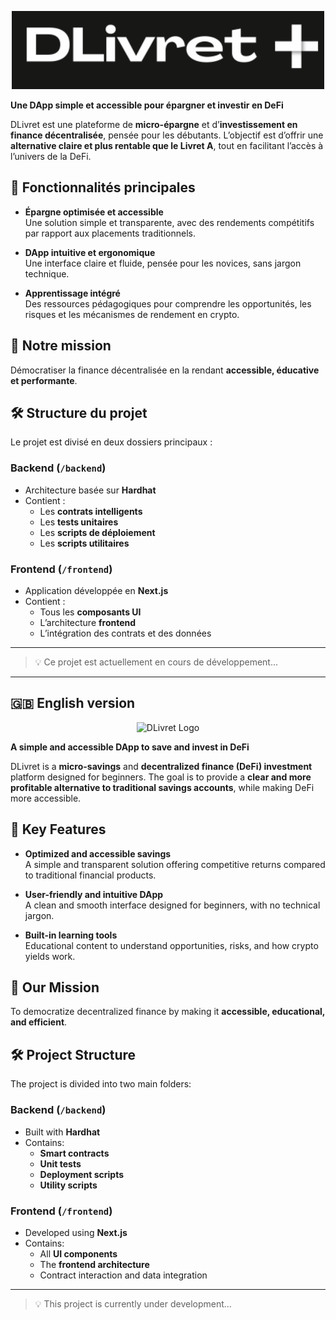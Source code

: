 <p align="center">
  <img src="frontend/public/LogoBlancBackgrounded.png" alt="DLivret Logo" width="500"/>
</p>

**Une DApp simple et accessible pour épargner et investir en DeFi**

DLivret est une plateforme de **micro-épargne** et d’**investissement en finance décentralisée**, pensée pour les débutants. L’objectif est d’offrir une **alternative claire et plus rentable que le Livret A**, tout en facilitant l’accès à l’univers de la DeFi.

## 🚀 Fonctionnalités principales

- **Épargne optimisée et accessible**  
  Une solution simple et transparente, avec des rendements compétitifs par rapport aux placements traditionnels.

- **DApp intuitive et ergonomique**  
  Une interface claire et fluide, pensée pour les novices, sans jargon technique.

- **Apprentissage intégré**  
  Des ressources pédagogiques pour comprendre les opportunités, les risques et les mécanismes de rendement en crypto.

## 🎯 Notre mission

Démocratiser la finance décentralisée en la rendant **accessible, éducative et performante**.

## 🛠️ Structure du projet

Le projet est divisé en deux dossiers principaux :

### Backend (`/backend`)

- Architecture basée sur **Hardhat**
- Contient :
  - Les **contrats intelligents**
  - Les **tests unitaires**
  - Les **scripts de déploiement**
  - Les **scripts utilitaires**

### Frontend (`/frontend`)

- Application développée en **Next.js**
- Contient :
  - Tous les **composants UI**
  - L’architecture **frontend**
  - L’intégration des contrats et des données

---

> 💡 Ce projet est actuellement en cours de développement...



---

## 🇬🇧 English version



<p align="center">
  <img src="frontend/public/LogoBlancBackgrounded.svg" alt="DLivret Logo" width="500"/>
</p>

**A simple and accessible DApp to save and invest in DeFi**

DLivret is a **micro-savings** and **decentralized finance (DeFi) investment** platform designed for beginners. The goal is to provide a **clear and more profitable alternative to traditional savings accounts**, while making DeFi more accessible.

## 🚀 Key Features

- **Optimized and accessible savings**  
  A simple and transparent solution offering competitive returns compared to traditional financial products.

- **User-friendly and intuitive DApp**  
  A clean and smooth interface designed for beginners, with no technical jargon.

- **Built-in learning tools**  
  Educational content to understand opportunities, risks, and how crypto yields work.

## 🎯 Our Mission

To democratize decentralized finance by making it **accessible, educational, and efficient**.

## 🛠️ Project Structure

The project is divided into two main folders:

### Backend (`/backend`)

- Built with **Hardhat**
- Contains:
  - **Smart contracts**
  - **Unit tests**
  - **Deployment scripts**
  - **Utility scripts**

### Frontend (`/frontend`)

- Developed using **Next.js**
- Contains:
  - All **UI components**
  - The **frontend architecture**
  - Contract interaction and data integration

---

> 💡 This project is currently under development...

